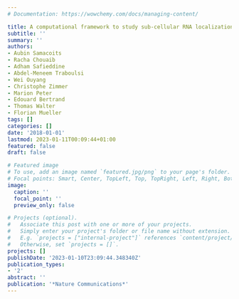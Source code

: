 ```yaml
---
# Documentation: https://wowchemy.com/docs/managing-content/

title: A computational framework to study sub-cellular RNA localization
subtitle: ''
summary: ''
authors:
- Aubin Samacoits
- Racha Chouaib
- Adham Safieddine
- Abdel-Meneem Traboulsi
- Wei Ouyang
- Christophe Zimmer
- Marion Peter
- Edouard Bertrand
- Thomas Walter
- Florian Mueller
tags: []
categories: []
date: '2018-01-01'
lastmod: 2023-01-11T00:09:44+01:00
featured: false
draft: false

# Featured image
# To use, add an image named `featured.jpg/png` to your page's folder.
# Focal points: Smart, Center, TopLeft, Top, TopRight, Left, Right, BottomLeft, Bottom, BottomRight.
image:
  caption: ''
  focal_point: ''
  preview_only: false

# Projects (optional).
#   Associate this post with one or more of your projects.
#   Simply enter your project's folder or file name without extension.
#   E.g. `projects = ["internal-project"]` references `content/project/deep-learning/index.md`.
#   Otherwise, set `projects = []`.
projects: []
publishDate: '2023-01-10T23:09:44.348340Z'
publication_types:
- '2'
abstract: ''
publication: '*Nature Communications*'
---
```

